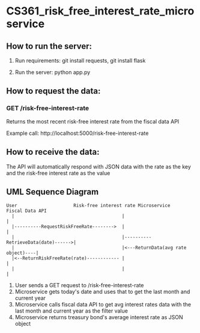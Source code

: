# CS361_risk_free_interest_rate_microservice

## How to run the server:

1. Run requirements:
   git install requests, git install flask

2. Run the server:
   python app.py

## How to request the data:
  ### GET /risk-free-interest-rate 
  Returns the most recent risk-free interest rate from the fiscal data API

  Example call: http://localhost:5000/risk-free-interest-rate

## How to receive the data: 
  The API will automatically respond with JSON data with the rate as the key and the risk-free interest rate as the value 

## UML Sequence Diagram
```
User                     Risk-free interest rate Microservice           Fiscal Data API
  |                                        |                                   |
  |----------RequestRiskFreeRate-------->  |                                   |
  |                                        |----------RetrieveData(date)------>|
  |                                        |<---ReturnData(avg rate object)----|
  |<--ReturnRiskFreeRate(rate)------------ |                                   |
  |                                        |                                   |

```

1. User sends a GET request to /risk-free-interest-rate
2. Microservice gets today's date and uses that to get the last month and current year
3. Microservice calls fiscal data API to get avg interest rates data with the last month and current year as the filter value
4. Microservice returns treasury bond's average interest rate as JSON object




  

